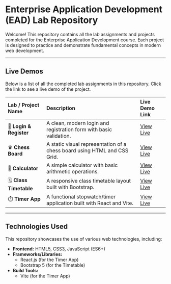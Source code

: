 # Enterprise Application Development (EAD) Lab Repository

Welcome! This repository contains all the lab assignments and projects completed for the Enterprise Application Development course. Each project is designed to practice and demonstrate fundamental concepts in modern web development.

---

##  Live Demos

Below is a list of all the completed lab assignments in this repository. Click the link to see a live demo of the project.

| Lab / Project Name          | Description                                                    | Live Demo Link |
| :-------------------------- | :------------------------------------------------------------- | :---------------------------------- |
| 🔐 **Login & Register** | A clean, modern login and registration form with basic validation. | [View Live](https://gafoor04.github.io/eadlab092/Login.html) |
| ♛ **Chess Board** | A static visual representation of a chess board using HTML and CSS Grid. | [View Live](https://gafoor04.github.io/eadlab092/ChessBoard.html) |
| 🧮 **Calculator** | A simple calculator with basic arithmetic operations.        | [View Live](https://gafoor04.github.io/eadlab092/Calculator.html) |
| 🗓️ **Class Timetable** | A responsive class timetable layout built with Bootstrap.      | [View Live](https://gafoor04.github.io/eadlab092/Timetable.html) |
| ⏱️ **Timer App** | A functional stopwatch/timer application built with React and Vite. | [View Live](https://gafoor04.github.io/eadlab092/Timer/) |

---

## Technologies Used

This repository showcases the use of various web technologies, including:

* **Frontend:** HTML5, CSS3, JavaScript (ES6+)
* **Frameworks/Libraries:**
    * React.js (for the Timer App)
    * Bootstrap 5 (for the Timetable)
* **Build Tools:**
    * Vite (for the Timer App)

